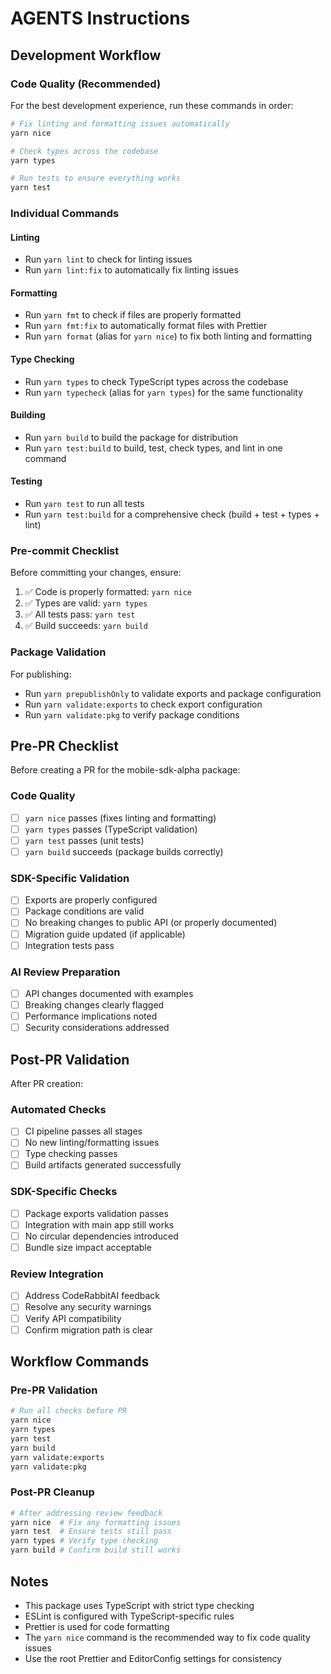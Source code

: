 # AGENTS Instructions

## Development Workflow

### Code Quality (Recommended)

For the best development experience, run these commands in order:

```bash
# Fix linting and formatting issues automatically
yarn nice

# Check types across the codebase
yarn types

# Run tests to ensure everything works
yarn test
```

### Individual Commands

#### Linting

- Run `yarn lint` to check for linting issues
- Run `yarn lint:fix` to automatically fix linting issues

#### Formatting

- Run `yarn fmt` to check if files are properly formatted
- Run `yarn fmt:fix` to automatically format files with Prettier
- Run `yarn format` (alias for `yarn nice`) to fix both linting and formatting

#### Type Checking

- Run `yarn types` to check TypeScript types across the codebase
- Run `yarn typecheck` (alias for `yarn types`) for the same functionality

#### Building

- Run `yarn build` to build the package for distribution
- Run `yarn test:build` to build, test, check types, and lint in one command

#### Testing

- Run `yarn test` to run all tests
- Run `yarn test:build` for a comprehensive check (build + test + types + lint)

### Pre-commit Checklist

Before committing your changes, ensure:

1. ✅ Code is properly formatted: `yarn nice`
2. ✅ Types are valid: `yarn types`
3. ✅ All tests pass: `yarn test`
4. ✅ Build succeeds: `yarn build`

### Package Validation

For publishing:

- Run `yarn prepublishOnly` to validate exports and package configuration
- Run `yarn validate:exports` to check export configuration
- Run `yarn validate:pkg` to verify package conditions

## Pre-PR Checklist

Before creating a PR for the mobile-sdk-alpha package:

### Code Quality

- [ ] `yarn nice` passes (fixes linting and formatting)
- [ ] `yarn types` passes (TypeScript validation)
- [ ] `yarn test` passes (unit tests)
- [ ] `yarn build` succeeds (package builds correctly)

### SDK-Specific Validation

- [ ] Exports are properly configured
- [ ] Package conditions are valid
- [ ] No breaking changes to public API (or properly documented)
- [ ] Migration guide updated (if applicable)
- [ ] Integration tests pass

### AI Review Preparation

- [ ] API changes documented with examples
- [ ] Breaking changes clearly flagged
- [ ] Performance implications noted
- [ ] Security considerations addressed

## Post-PR Validation

After PR creation:

### Automated Checks

- [ ] CI pipeline passes all stages
- [ ] No new linting/formatting issues
- [ ] Type checking passes
- [ ] Build artifacts generated successfully

### SDK-Specific Checks

- [ ] Package exports validation passes
- [ ] Integration with main app still works
- [ ] No circular dependencies introduced
- [ ] Bundle size impact acceptable

### Review Integration

- [ ] Address CodeRabbitAI feedback
- [ ] Resolve any security warnings
- [ ] Verify API compatibility
- [ ] Confirm migration path is clear

## Workflow Commands

### Pre-PR Validation

```bash
# Run all checks before PR
yarn nice
yarn types
yarn test
yarn build
yarn validate:exports
yarn validate:pkg
```

### Post-PR Cleanup

```bash
# After addressing review feedback
yarn nice  # Fix any formatting issues
yarn test  # Ensure tests still pass
yarn types # Verify type checking
yarn build # Confirm build still works
```

## Notes

- This package uses TypeScript with strict type checking
- ESLint is configured with TypeScript-specific rules
- Prettier is used for code formatting
- The `yarn nice` command is the recommended way to fix code quality issues
- Use the root Prettier and EditorConfig settings for consistency
